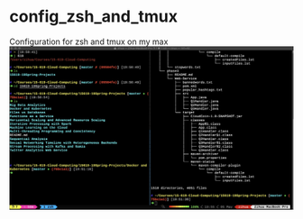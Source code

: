 # config_zsh_and_tmux
Configuration for zsh and tmux on my max
![](https://github.com/Zihua-Liu/config_zsh_and_tmux/blob/master/screenshot.jpg)
